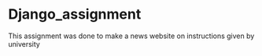 # Django_assignment
This assignment was done to make a news website on instructions given by university
